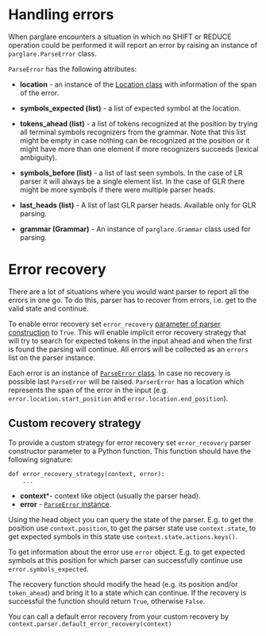 # Handling errors

When parglare encounters a situation in which no SHIFT or REDUCE operation could
be performed it will report an error by raising an instance of
`parglare.ParseError` class.

`ParseError` has the following attributes:

- **location** - an instance of the [Location class](./common.md#location-class)
  with information of the span of the error.

- **symbols_expected (list)** - a list of expected symbol at the location.

- **tokens_ahead (list)** - a list of tokens recognized at the position by
  trying all terminal symbols recognizers from the grammar. Note that this list
  might be empty in case nothing can be recognized at the position or it might
  have more than one element if more recognizers succeeds (lexical ambiguity).

- **symbols_before (list)** - a list of last seen symbols. In the case of LR
  parser it will always be a single element list. In the case of GLR there might
  be more symbols if there were multiple parser heads.

- **last_heads (list)** - A list of last GLR parser heads. Available only for
  GLR parsing.

- **grammar (Grammar)** - An instance of `parglare.Grammar` class used for
  parsing.


# Error recovery

There are a lot of situations where you would want parser to report all the
errors in one go. To do this, parser has to recover from errors, i.e. get to
the valid state and continue.

To enable error recovery set `error_recovery` [parameter of parser
construction](./parser.md#error_recovery) to `True`. This will enable implicit
error recovery strategy that will try to search for expected tokens in the input
ahead and when the first is found the parsing will continue. All errors will be
collected as an `errors` list on the parser instance.

Each error is an instance of [`ParseError` class](#handling-errors). In case no
recovery is possible last `ParseError` will be raised. `ParserError` has a
location which represents the span of the error in the input (e.g.
`error.location.start_position` and `error.location.end_position`).


## Custom recovery strategy

To provide a custom strategy for error recovery set `error_recovery` parser
constructor parameter to a Python function. This function should have the
following signature:

    def error_recovery_strategy(context, error):
        ...


- **context***- context like object (usually the parser head).
- **error** - [`ParseError` instance](#handling-errors).

Using the head object you can query the state of the parser. E.g. to get the
position use `context.position`, to get the parser state use `context.state`, to
get expected symbols in this state use `context.state.actions.keys()`.

To get information about the error use `error` object. E.g. to get expected
symbols at this position for which parser can successfully continue use
`error.symbols_expected`.

The recovery function should modify the head (e.g. its position and/or
`token_ahead`) and bring it to a state which can continue. If the recovery is
successful the function should return `True`, otherwise `False`.

You can call a default error recovery from your custom recovery by
`context.parser.default_error_recovery(context)`
